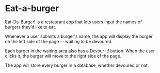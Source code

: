 # Eat-a-burger

Eat-Da-Burger! is a restaurant app that lets users input the names of burgers they'd like to eat.


Whenever a user submits a burger's name, the app will display the burger on the left side of the page -- waiting to be devoured.


Each burger in the waiting area also has a Devour it! button. When the user clicks it, the burger will move to the right side of the page.


The app will store every burger in a database, whether devoured or not.
